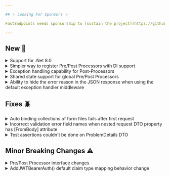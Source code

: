 ```yaml
---

## ✨ Looking For Sponsors ✨

FastEndpoints needs sponsorship to [sustain the project](https://github.com/FastEndpoints/FastEndpoints/issues/449). Please help out if you can.

---
```


[//]: # (<details><summary>title text</summary></details>)

## New 🎉

<details><summary>Support for .Net 8.0</summary>

The project is now developed and built using .NET 8.0 while supporting .NET 6 & 7 as well. You can upgrade your existing projects simply by targeting .NET 8

```xml
<Project Sdk="Microsoft.NET.Sdk.Web">
    <PropertyGroup>
        <TargetFramework>net8.0</TargetFramework>
     </PropertyGroup>
</Project>
```

After changing the SDK version to `net8.0`, you may get a build/compilation error with `NSwag` not being updated for .NET 8 yet. As a temporary workaround, you can add the following to your `.csproj` until NSwag is updated:
```xml
<PackageReference Include="Microsoft.Extensions.DependencyInjection.Abstractions" Version="8.0.0" />
<PackageReference Include="Microsoft.Extensions.Options" Version="8.0.0" />
```

The .NET 8 [Request Delegate Generator](https://learn.microsoft.com/en-us/aspnet/core/fundamentals/aot/request-delegate-generator/rdg?view=aspnetcore-8.0) is not yet 
compatible with FastEndpoints as FE has it's own endpoint mapping and model binding system which will require a complete rewrite as a Source Generator to properly 
support Native AOT. We're currently investigating ways to achieve that but cannot give a timeframe on completion as it's a massive undertaking. You can see our [internal discussion](https://discord.com/channels/933662816458645504/1174563570013442098) about this matter on discord.

</details>

<details><summary>Simpler way to register Pre/Post Processors with DI support</summary>

Processors can now be configured just by specifying the type of the processor without the need for instantiating them yourself.
```cs
public class MyEndpoint : EndpointWithoutRequest
{
    public override void Configure()
    {
        ...
        PreProcessor<PreProcessorOne>();
        PreProcessor<PreProcessorTwo>();
    }
}
```
While the old **PreProcessors(...)** method continues to work, the new method automatically resolves any constructor injected dependencies without you having to manually register the processors in DI.
</details>

<details><summary>Exception handling capability for Post-Processors</summary>

Post-Processors can now handle uncaught exceptions as an alternative to an exception handling middleware.
Please see the [documentation page](https://fast-endpoints.com/docs/pre-post-processors#handling-unhandled-exceptions-with-post-processors) for details.

</details>

<details><summary>Shared state support for global Pre/Post Processors</summary>

Global Pre/Post Processors now have [shared state](https://fast-endpoints.com/docs/pre-post-processors#sharing-state) support with the following two newly added abstract types:

- GlobalPreProcessor\<TState\>
- GlobalPostProcessor\<TState\>

</details>

<details><summary>Ability to hide the error reason in the JSON response when using the default exception handler middleware</Summary>

The actual error reason can now be hidden from the client by configuring the [exception handler middleware](https://fast-endpoints.com/docs/exception-handler#unhandled-exception-handler) like so:

```cs
app.UseDefaultExceptionHandler(useGenericReason: true);
```

</details>

[//]: # (## Improvements 🚀)

## Fixes 🪲

<details><summary>Auto binding collections of form files fails after first request</summary>

An object disposed error was being thrown in subsequent requests for file collection submissions due to a flaw in the model binding logic, which has now been corrected.

</details>

<details><summary>Incorrect validation error field names when nested request DTO property has [FromBody] attribute</summary>

JSON error responses didn't correctly render the deeply nested property chain/paths when the following conditions were met:

- Request DTO has a property annotated with `[FromBody]` attribute
- The bound property is a complex object graph
- Some validation errors occur for deeply nested items

This has been fixed to correctly render the property chain of the actual item that caused the validation failure.

More info [here](https://discord.com/channels/933662816458645504/1168177198415482972).

</details>

<details><summary>Test assertions couldn't be done on ProblemDetails DTO</summary>

The `ProblemDetails` DTO properties had private setter properties preventing STJ from being able to deserialize the JSON which has now been corrected.

</details>

## Minor Breaking Changes ⚠️

<details><summary>Pre/Post Processor interface changes</summary>

Due to the Processor related new features introduced in this release, the `*ProcessAsync(...)` method signatures had to be changed. The previous arguments are still available but they have been grouped/pushed into a processor context object. The new method signatures look like the following. Migrating your existing pre/post processors shouldn't take more than a few minutes.

**PreProcessor Signature:**
```cs
sealed class MyProcessor : IPreProcessor<MyRequest>
{
    public Task PreProcessAsync(IPreProcessorContext<MyRequest> ctx, CancellationToken c)
    {
        ...
    }
}
```

**PostProcessor Signature:**
```cs
sealed class MyProcessor : IPostProcessor<MyRequest, MyResponse>
{
    public Task PostProcessAsync(IPostProcessorContext<MyRequest, MyResponse> ctx, CancellationToken c)
    {
        ...
    }
}
```

</details>

<details><summary>AddJWTBearerAuth() default claim type mapping behavior change</summary>

The `JwtSecurityTokenHandler.DefaultInboundClaimTypeMap` static dictionary is presently used by ASP.NET for mapping claim types for inbound claim type mapping. In most
cases people use `JwtSecurityTokenHandler.DefaultInboundClaimTypeMap.Clear()` to not have long claim types such
as `http://schemas.xmlsoap.org/ws/2005/05/identity/claims/nameidentifier` as the claim type for the `sub` claim for example.

The default behavior has now been changed to make the claim types not use the SOAP type identifiers like above. If for some reason you'd like to revert to the old
behavior, it can be achieved like so:

```csharp
.AddJWTBearerAuth("jwt_signing_key", o =>
{
    o.MapInboundClaims = true;
});
```

> If using the new default behavior, it is **highly** recommended to invalidate any previously issued JWTs by resetting your JWT signing keys or any other means neccessary to avoid any potential issues with claim types not matching. This obviously means your clients/users will have re-login (obtain new JWTs). If that's not an option, simply set `.MapInboundClaims = true;` as mentioned above to use the previous behavior.

See #526 for more info.

</details>